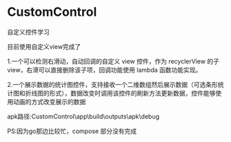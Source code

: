 # CustomControl
 自定义控件学习

目前使用自定义view完成了

1.一个可以检测右滑动，自动回调的自定义 view 控件，作为 recyclerView 的子 view，右滑可以直接删除该子项，回调功能使用 lambda 函数功能实现。

2.一个展示数据的统计图控件，支持接收一个二维数组然后展示数据（可选条形统计图和折线图的形式），数据改变时调用该控件的刷新方法更新数据，控件能够使用动画的方式改变展示的数据

apk路径:CustomControl\app\build\outputs\apk\debug



PS:因为go那边比较忙，compose 部分没有完成

